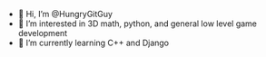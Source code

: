 - 👋 Hi, I’m @HungryGitGuy
- 👀 I’m interested in 3D math, python, and general low level game development
- 🌱 I’m currently learning C++ and Django


<!---
HungryGitGuy/HungryGitGuy is a ✨ special ✨ repository because its `README.md` (this file) appears on your GitHub profile.
You can click the Preview link to take a look at your changes.
--->

